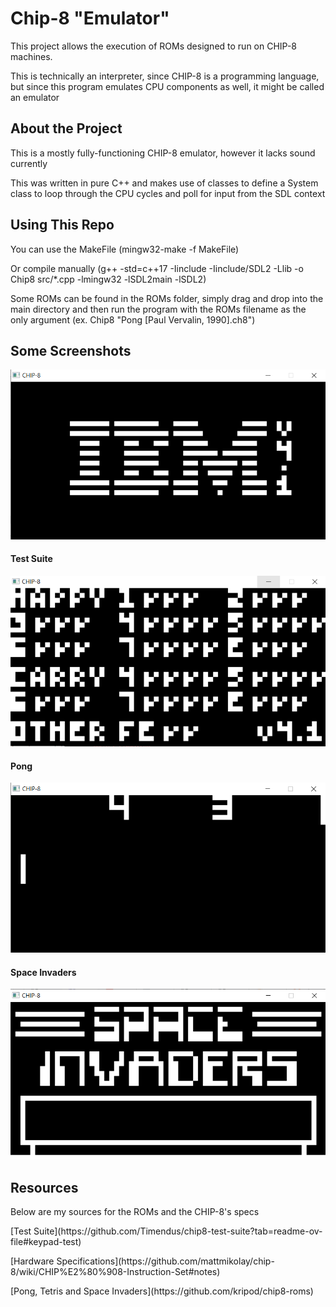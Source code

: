 # Chip-8 "Emulator"

<p>This project allows the execution of ROMs designed to run on CHIP-8 machines.</p>

<p>This is technically an interpreter, since CHIP-8 is a programming language, but since this program emulates CPU components as well, it might be called an emulator</p>

## About the Project

<p>This is a mostly fully-functioning CHIP-8 emulator, however it lacks sound currently</p>

<p>This was written in pure C++ and makes use of classes to define a System class to loop through the CPU cycles and poll for input from the SDL context</p>

## Using This Repo

<p>You can use the MakeFile (mingw32-make -f MakeFile) </p>

<p>Or compile manually (g++ -std=c++17 -Iinclude -Iinclude/SDL2 -Llib -o Chip8 src/*.cpp -lmingw32 -lSDL2main -lSDL2) </p>

<p>Some ROMs can be found in the ROMs folder, simply drag and drop into the main directory and then run the program with the ROMs filename as the only argument (ex. Chip8 "Pong [Paul Vervalin, 1990].ch8") </p>

## Some Screenshots
![IBM Splash Screen](images/IBMSplash.png)
#### Test Suite
![Opcode Tests](images/OpcodeTest.png)
#### Pong
![Pong](images/PongImage.png)
#### Space Invaders
![Space Invaders Splash](images/SpaceInvaders.png)

## Resources
<p> Below are my sources for the ROMs and the CHIP-8's specs </p>

<p> [Test Suite](https://github.com/Timendus/chip8-test-suite?tab=readme-ov-file#keypad-test)</p>

<p> [Hardware Specifications](https://github.com/mattmikolay/chip-8/wiki/CHIP%E2%80%908-Instruction-Set#notes)</p>

<p> [Pong, Tetris and Space Invaders](https://github.com/kripod/chip8-roms)</p>

